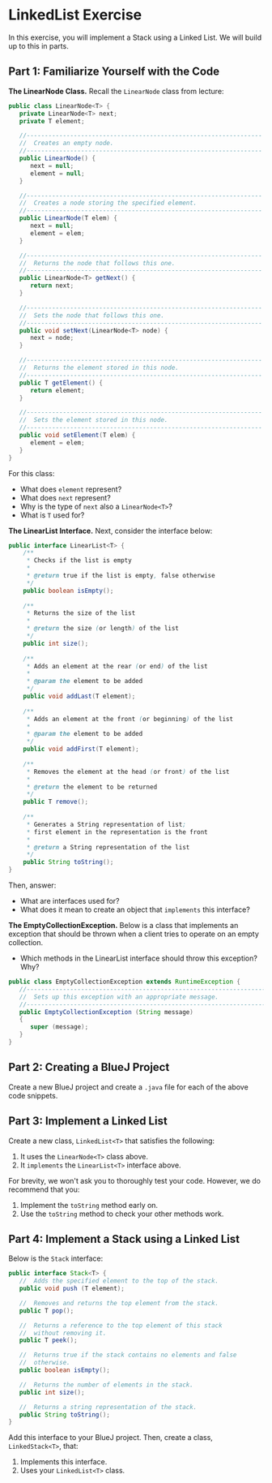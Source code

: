 # LinkedList Exercise

In this exercise, you will implement a Stack using a Linked List. We will build up to this in parts.


## Part 1: Familiarize Yourself with the Code

**The LinearNode Class.** Recall the `LinearNode` class from lecture:

```java
public class LinearNode<T> {
   private LinearNode<T> next;
   private T element;

   //-----------------------------------------------------------------
   //  Creates an empty node.
   //-----------------------------------------------------------------
   public LinearNode() {
      next = null;
      element = null;
   }

   //-----------------------------------------------------------------
   //  Creates a node storing the specified element.
   //-----------------------------------------------------------------
   public LinearNode(T elem) {
      next = null;
      element = elem;
   }

   //-----------------------------------------------------------------
   //  Returns the node that follows this one.
   //-----------------------------------------------------------------
   public LinearNode<T> getNext() {
      return next;
   }

   //-----------------------------------------------------------------
   //  Sets the node that follows this one.
   //-----------------------------------------------------------------
   public void setNext(LinearNode<T> node) {
      next = node;
   }

   //-----------------------------------------------------------------
   //  Returns the element stored in this node.
   //-----------------------------------------------------------------
   public T getElement() {
      return element;
   }

   //-----------------------------------------------------------------
   //  Sets the element stored in this node.
   //-----------------------------------------------------------------
   public void setElement(T elem) {
      element = elem;
   }
}
```

For this class:
* What does `element` represent?
* What does `next` represent?
* Why is the type of `next` also a `LinearNode<T>`?
* What is `T` used for?


**The LinearList Interface.** Next, consider the interface below:

```java
public interface LinearList<T> {
    /**
     * Checks if the list is empty
     * 
     * @return true if the list is empty, false otherwise
     */
    public boolean isEmpty();
    
    /**
     * Returns the size of the list
     * 
     * @return the size (or length) of the list
     */
    public int size();
    
    /**
     * Adds an element at the rear (or end) of the list
     * 
     * @param the element to be added
     */
    public void addLast(T element);
    
    /**
     * Adds an element at the front (or beginning) of the list
     * 
     * @param the element to be added
     */
    public void addFirst(T element);
    
    /**
     * Removes the element at the head (or front) of the list
     * 
     * @return the element to be returned
     */
    public T remove();
    
    /**
     * Generates a String representation of list; 
     * first element in the representation is the front
     * 
     * @return a String representation of the list
     */
    public String toString();
}
```

Then, answer:
* What are interfaces used for?
* What does it mean to create an object that `implements` this interface?

**The EmptyCollectionException.** Below is a class that implements an exception that should be thrown
when a client tries to operate on an empty collection.
* Which methods in the LinearList interface should throw this exception? Why?
```java
public class EmptyCollectionException extends RuntimeException {
   //------------------------------------------------------------------
   //  Sets up this exception with an appropriate message.
   //------------------------------------------------------------------
   public EmptyCollectionException (String message)
   {
      super (message);
   }
}
```

## Part 2: Creating a BlueJ Project

Create a new BlueJ project and create a `.java` file for each of the above code snippets.


## Part 3: Implement a Linked List

Create a new class, `LinkedList<T>` that satisfies the following:
1. It uses the `LinearNode<T>` class above.
2. It `implements` the `LinearList<T>` interface above.

For brevity, we won't ask you to thoroughly test your code. However, we do recommend that you:
1. Implement the `toString` method early on.
2. Use the `toString` method to check your other methods work.


## Part 4: Implement a Stack using a Linked List

Below is the `Stack` interface:

```java
public interface Stack<T> {
   //  Adds the specified element to the top of the stack.
   public void push (T element);

   //  Removes and returns the top element from the stack.
   public T pop();

   //  Returns a reference to the top element of this stack
   //  without removing it.
   public T peek();

   //  Returns true if the stack contains no elements and false
   //  otherwise.
   public boolean isEmpty();

   //  Returns the number of elements in the stack.
   public int size();

   //  Returns a string representation of the stack.
   public String toString();
}
```

Add this interface to your BlueJ project. Then, create a class, `LinkedStack<T>`, that:
1. Implements this interface.
2. Uses your `LinkedList<T>` class.

